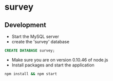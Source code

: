 # survey

## Development
- Start the MySQL server
- create the 'survey' database
```SQL
CREATE DATABASE survey;
```
- Make sure you are on version 0.10.46 of node.js
- Install packages and start the application
```sh
npm install && npm start
```